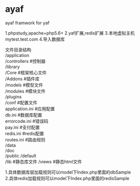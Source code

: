 # ayaf
ayaf framwork for yaf

1.phpstudy,apache+php5.6+ 
2.yaf扩展,redis扩展 
3.本地虚拟主机mytest.test.com
4.导入数据库
	

文件目录结构	
/application	
    /controllers #控制器		
	  /library		
		  /Core #框架核心文件					
			/Addons #插件库			
		/models  #模型文件			
		/modules #模块文件			
		/plugins	
/conf #配置文件			
		application.ini #应用配置				
		db.ini      #数据库配置			
		errorcode.ini #错误码			
		pay.ini   #支付配置			
		redis.ini #redis配置			
		routes.ini #路由规则			
/data	
/doc	
/public	
		/default	
			/lib #静态库文件	
			/views #静态html文件	



1.具体数据库层加载规则可以model下Index.php里面的dbSample	
2.具体redis加载规则可以model下Index.php里面的redisSample




